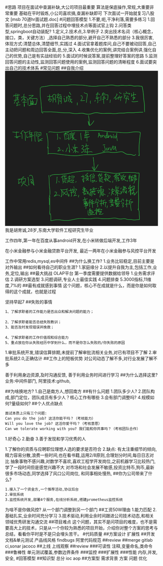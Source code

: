 #思路
项目在面试中查漏补缺,大公司项目最重要
算法是保底操作,常规,大重要非常重要
基础在平时锻炼,小公司喜欢搞,查漏补缺即可
下次面试一开始就复习八股文
[msb 70道hr面试题.doc]
#问题回答模型
1.不要,呃,干净利落,需要多练习
1.回答问题时,总分思路,并在回答过程中埋技术点等面试官上钩
2.问答类型,springboot自动装配? 1.定义,2.技术点,3.举例子
2.突出技术名词（核心概念，接口，类，关键方法）,选择自己熟悉的部分,避开自己不熟悉的部分
3.我很厉害,体现方式:清楚总体,清楚细节,实践过
4.面试官拿着题库问,自己不要被动回答,自己主动把问题和周边回答全面,总,分,深入
4.收集优化的案例,讲完结合案例讲,强化自己的优势,自己是有实战经验的
5.面试的时候说答案,提前整理好答案的思路
5.监测回答问题的主动性,监测回答问题使用的案例,监测回答问题的清晰程度
6.面试要突出自己的技术体系
#常见问题
##自我介绍
![](.z_面试_01_技术面_回答模型_images/a8a95fad.png)
我是胡育诚,28岁,东南大学软件工程研究生毕业

工作四年,第一年在百度从事android开发,在小米转做后端开发,工作3年

在小米金融参与小米金融贷款平台开发,
最近一两年在小米金融参与风控平台开发

工作中常用redis,mysql,es中间件
##为什么换工作?
1.业务比较稳定,目前主要是对外输出
##如何看待自己的职业生涯?
1.家庭缘分
2.以提升自我为主,包括工作,业务,定位,输出
##最大挑战
OLAP平台
第一季度需要提供数据给领导
1.业务需求评估
2.调研方案选型
3.问题调研,专业人士最佳实践
4.问题排查
5.3000指标,11维度,7%的
##最有成就感到事情
这个问题，核心不在成就是什么，而是你是如何取得的这个成就，也就是过程

坚持早起7
##失败的事情
```asp
1、了解求职者的工作能力是否出众和解决问题的能力；

2、了解求职者能否总结失败教训；
3、能否及时发现错误并挽救；

4、了解求职者的工作价值观和综合能力
5、重点放在你从失败经历中学到什么，而不是你怎么失败的/你失败的原因
```
1.审批系统开发,错误估算排期,未提前了解审批流相关业务,对已有项目不了解
2.审批系统2.0,正确估计
##工作上的短板优势
对公司动态了解不多,对行业发展了解不多

善于利用身边资源,及时沟通反馈,
善于利用业务时间进行学习
##为什么选择这里?
业务:中间件部门,
阿里技术:github,

##为啥换地方?
1.自己是南方人,想回南方
##有什么问题
1.团队多少人?
2.团队构成,部门定位，团队成员有多少人？核心工作有哪些
3.会有部门调整吗?
4.规模如何?量级如何?
##个人优点缺点
```asp
面试本质上只有三个问题:
Can you do the job? 这活你能干吗？（考核能力）
Will you love the job? 这活你爱干吗？（考核意愿）
Can we tolerate working with you? 我们能和你共事吗？（考核团队合作）
```
1.好奇心
2.勤奋
3.善于发现和学习优秀的人

1.了解你的资质与应聘职位理想人选的要求是否符合
2.缺点:
有太注重细节的倾向,精力容易分散,浪费一些时间,也在看书籍,运用2/8原则,合理划分时间,每日日志对比
抽象事物不感兴趣,对数学不喜欢,喜欢工程学开发岗位,之前机器学习比较热门,学了一段时间但是感觉兴趣不大
对市场和社会发展不敏感,投资比特币,狗币,最新很多市场动态,同学选择了风口公司岗位,
和同事相处慢热,
##你为公司带来了什么?
```asp
1.接入了一个资金方,一个推荐活动,协议后台
2.审批系统
3.监控系统开发,部署4个服务,在线分析系统,搭建prometheus监控系统
```
为啥不是你做风控?
从一个部门调整到另一个部门
##工资50W理由
1.能力匹配
2.基础扎实,业余时间充分学习
3.技术驱动,利用业余时间跟进公司技术动态,和相关领域优秀研发沟通交流
##项目难点
这个问题，其实不是问项目的难度，也不是需要高大上的技术，只是从一个你较为熟悉的项目开始，介绍你对整个方案的思考与总结，看看你平时是不是只会埋头苦干。
#代码质量
##方案设计
扩展性
##开发
文档&单元测试
产品线风格
findbugs
阿里代码规范
##review
##merge
gitlab ci,sonar
jacoco
##上线
上线观察
##review
###可读性
注释,变量命名,类命令
###鲁棒性
单元测试覆盖,参数边界条件
###监控
###扩展性
###性能
内存,并发,安全,
#回答模型
##知识型
总分
ioc
aop
##方案型
需求背景
方案
问题
优化
